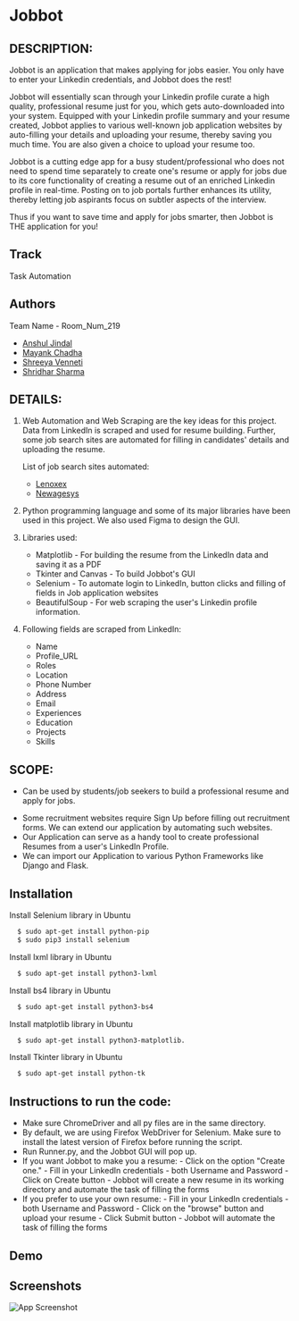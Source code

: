 # Jobbot

## DESCRIPTION:

Jobbot is an application that makes applying for jobs easier. You only have to enter your Linkedin credentials, and Jobbot does the rest!

Jobbot will essentially scan through your Linkedin profile curate a high quality, professional resume just for you, which gets auto-downloaded into your system. Equipped with your Linkedin profile summary and your resume created, Jobbot applies to various well-known job application websites by auto-filling your details and uploading your resume, thereby saving you much time. You are also given a choice to upload your resume too. 

Jobbot is a cutting edge app for a busy student/professional who does not need to spend time separately to create one's resume or apply for jobs due to its core functionality of creating a resume out of an enriched Linkedin profile in real-time. Posting on to job portals further enhances its utility, thereby letting job aspirants focus on subtler aspects of the interview.

Thus if you want to save time and apply for jobs smarter, then Jobbot is THE application for you!

## Track
Task Automation

## Authors
Team Name - Room_Num_219
- [Anshul Jindal](https://github.com/anshul-iiitb16)
- [Mayank Chadha](https://github.com/mayankchadha16)
- [Shreeya Venneti](https://github.com/ShreeyaVenneti)
- [Shridhar Sharma](https://github.com/Shridhar2602)

## DETAILS:

1. Web Automation and Web Scraping are the key ideas for this project. Data from LinkedIn is scraped and used for resume building. Further, some job search sites are automated for filling in candidates' details and uploading the resume.

	List of job search sites automated:
	- [Lenoxex](https://lenoxexsearch.com/submit-resume/)
	- [Newagesys](https://www.newagesys.com/submit_resume.php)

2. Python programming language and some of its major libraries have been used in this project. We also used Figma to design the GUI.

3. Libraries used:
	- Matplotlib - For building the resume from the LinkedIn data and saving it as a PDF
	- Tkinter and Canvas - To build Jobbot's GUI
	- Selenium - To automate login to LinkedIn, button clicks and filling of fields in Job application websites
	- BeautifulSoup - For web scraping the user's Linkedin profile information.
 
4. Following fields are scraped from LinkedIn:
	- Name
	- Profile_URL
	- Roles
	- Location
	- Phone Number
	- Address
	- Email
	- Experiences
	- Education
	- Projects
	- Skills				

## SCOPE:

- Can be used by students/job seekers to build a professional resume and apply for jobs.
<!-- - The application needs Python to run -->
<!-- 
- We also plan to extend this application to be made available to Android and iOS devices in the future. -->
- Some recruitment websites require Sign Up before filling out recruitment forms. We can extend our application by automating such websites.
- Our Application can serve as a handy tool to create professional Resumes from a user's LinkedIn Profile.
- We can import our Application to various Python Frameworks like Django and Flask.

## Installation

Install Selenium library in Ubuntu

```bash
  $ sudo apt-get install python-pip
  $ sudo pip3 install selenium
```

Install lxml library in Ubuntu

```bash
  $ sudo apt-get install python3-lxml
```

Install bs4 library in Ubuntu
```bash
  $ sudo apt-get install python3-bs4
```

Install matplotlib library in Ubuntu
```bash
  $ sudo apt-get install python3-matplotlib.
```

Install Tkinter library in Ubuntu
```bash
  $ sudo apt-get install python-tk
```

## Instructions to run the code:

- Make sure ChromeDriver and all py files are in the same directory.
- By default, we are using Firefox WebDriver for Selenium. Make sure to install the latest version of Firefox before running the script.
- Run Runner.py, and the Jobbot GUI will pop up.
- If you want Jobbot to make you a resume:
		- Click on the option "Create one."
		- Fill in your LinkedIn credentials - both Username and Password
		- Click on Create button
		- Jobbot will create a new resume in its working directory and automate the task of filling the forms
- If you prefer to use your own resume:
		- Fill in your LinkedIn credentials - both Username and Password
		- Click on the "browse" button and upload your resume
		- Click Submit button
		- Jobbot will automate the task of filling the forms

## Demo

## Screenshots

![App Screenshot](https://via.placeholder.com/468x300?text=App+Screenshot+Here)
